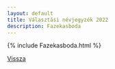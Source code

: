 ```yaml
---
layout: default
title: Választási névjegyzék 2022
description: Fazekasboda
---
```


{% include Fazekasboda.html %}

[Vissza](./)